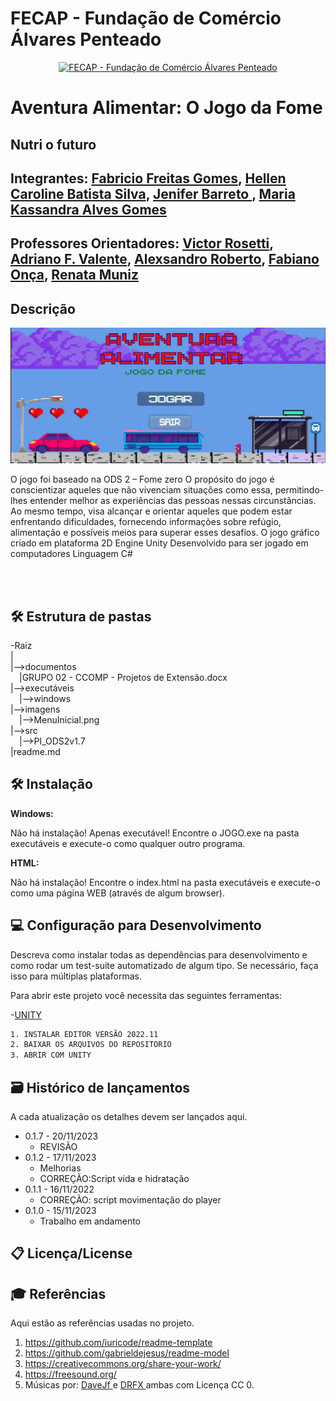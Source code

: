 # FECAP - Fundação de Comércio Álvares Penteado

<p align="center">
<a href= "https://www.fecap.br/"><img src="https://encrypted-tbn0.gstatic.com/images?q=tbn:ANd9GcRhZPrRa89Kma0ZZogxm0pi-tCn_TLKeHGVxywp-LXAFGR3B1DPouAJYHgKZGV0XTEf4AE&usqp=CAU" alt="FECAP - Fundação de Comércio Álvares Penteado" border="0"></a>
</p>

# Aventura Alimentar:  O Jogo da Fome

## Nutri o futuro

## Integrantes: <a href="https://www.linkedin.com/in/victorbarq/">Fabricio Freitas Gomes</a>, <a href="https://www.linkedin.com/in/victorbarq/">Hellen Caroline Batista Silva</a>, <a href="https://www.linkedin.com/in/jenifer-barreto-55022523b/">Jenifer Barreto </a>, <a href="https://www.linkedin.com/in/victorbarq/">Maria Kassandra Alves Gomes</a>

## Professores Orientadores: <a href="https://www.linkedin.com/in/victorbarq/"> Victor Rosetti</a>, <a href="https://www.linkedin.com/in/victorbarq/"> Adriano F. Valente</a>, <a href="https://www.linkedin.com/in/victorbarq/"> Alexsandro Roberto</a>, <a href="https://www.linkedin.com/in/fabiano-on%C3%A7a-3214a12/"> Fabiano Onça</a>, <a href="https://www.linkedin.com/in/victorbarq/">Renata Muniz</a>

## Descrição

<p align="center">
<img src="imagens/MenuInicial.png">
</p>


O jogo foi baseado na ODS 2 – Fome zero
O propósito do jogo é conscientizar aqueles que não vivenciam situações como essa, permitindo-lhes entender melhor as experiências das pessoas nessas circunstâncias. Ao mesmo tempo, visa alcançar e orientar aqueles que podem estar enfrentando dificuldades, fornecendo informações sobre refúgio, alimentação e possíveis meios para superar esses desafios.
O jogo gráfico criado em plataforma 2D 
Engine Unity 
Desenvolvido para ser jogado em computadores
Linguagem C#

<br><br>

## 🛠 Estrutura de pastas

-Raiz<br>
|<br>
|-->documentos<br>
  &emsp;|GRUPO 02 - CCOMP - Projetos de Extensão.docx<br>
|-->executáveis<br>
  &emsp;|-->windows<br>
|-->imagens<br>
 &emsp;|-->MenuInicial.png<br>
|-->src<br>
  &emsp;|-->PI_ODS2v1.7<br>
|readme.md<br>

## 🛠 Instalação

<b>Windows:</b>

Não há instalação! Apenas executável!
Encontre o JOGO.exe na pasta executáveis e execute-o como qualquer outro programa.

<b>HTML:</b>

Não há instalação!
Encontre o index.html na pasta executáveis e execute-o como uma página WEB (através de algum browser).

## 💻 Configuração para Desenvolvimento

Descreva como instalar todas as dependências para desenvolvimento e como rodar um test-suite automatizado de algum tipo. Se necessário, faça isso para múltiplas plataformas.

Para abrir este projeto você necessita das seguintes ferramentas:

-<a href="https://unity.com/pt">UNITY</a>

```sh
1. INSTALAR EDITOR VERSÃO 2022.11
2. BAIXAR OS ARQUIVOS DO REPOSITORIO
3. ABRIR COM UNITY
```

## 🗃 Histórico de lançamentos

A cada atualização os detalhes devem ser lançados aqui.

* 0.1.7 - 20/11/2023
    * REVISÃO
* 0.1.2 - 17/11/2023
    * Melhorias
    * CORREÇÃO:Script vida e hidratação
* 0.1.1 - 16/11/2022
    * CORREÇÃO: script movimentação do player
* 0.1.0 - 15/11/2023
    * Trabalho em andamento

## 📋 Licença/License


## 🎓 Referências

Aqui estão as referências usadas no projeto.

1. <https://github.com/iuricode/readme-template>
2. <https://github.com/gabrieldejesus/readme-model>
3. <https://creativecommons.org/share-your-work/>
4. <https://freesound.org/>
5. Músicas por: <a href="https://freesound.org/people/DaveJf/sounds/616544/"> DaveJf </a> e <a href="https://freesound.org/people/DRFX/sounds/338986/"> DRFX </a> ambas com Licença CC 0.
